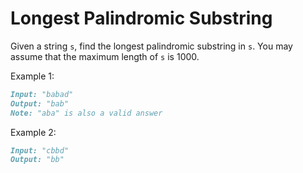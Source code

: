 # Longest Palindromic Substring

Given a string `s`, find the longest palindromic substring in `s`. You may assume that the maximum length of `s` is 1000.

Example 1:

```md
Input: "babad"
Output: "bab"
Note: "aba" is also a valid answer
```

Example 2:

```md
Input: "cbbd"
Output: "bb"
```
